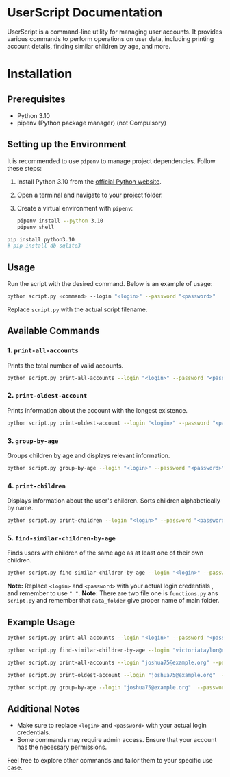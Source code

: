 # UserScript Documentation

UserScript is a command-line utility for managing user accounts. It provides various commands to perform operations on user data, including printing account details, finding similar children by age, and more.

# Installation

## Prerequisites

- Python 3.10
- pipenv (Python package manager) (not Compulsory)

## Setting up the Environment

It is recommended to use `pipenv` to manage project dependencies. Follow these steps:

1. Install Python 3.10 from the [official Python website](https://www.python.org/downloads/release).

2. Open a terminal and navigate to your project folder.

3. Create a virtual environment with `pipenv`:

   ```bash
   pipenv install --python 3.10
   pipenv shell

   ```

```bash
pip install python3.10
# pip install db-sqlite3
```

## Usage

Run the script with the desired command. Below is an example of usage:

```bash
python script.py <command> --login "<login>" --password "<password>"
```

Replace `script.py` with the actual script filename.

## Available Commands

### 1. `print-all-accounts`

Prints the total number of valid accounts.

```bash
python script.py print-all-accounts --login "<login>" --password "<password>"
```

### 2. `print-oldest-account`

Prints information about the account with the longest existence.

```bash
python script.py print-oldest-account --login "<login>" --password "<password>"
```

### 3. `group-by-age`

Groups children by age and displays relevant information.

```bash
python script.py group-by-age --login "<login>" --password "<password>"
```

### 4. `print-children`

Displays information about the user's children. Sorts children alphabetically by name.

```bash
python script.py print-children --login "<login>" --password "<password>"
```

### 5. `find-similar-children-by-age`

Finds users with children of the same age as at least one of their own children.

```bash
python script.py find-similar-children-by-age --login "<login>" --password "<password>"
```

<!-- ## Creating SQLite Database

To create an SQLite database and use it for the rest of the tasks, use the following command:

```bash
python script.py create_database --login <login> --password <password>
```

This command creates the database file `user_data.db` and populates it with user data. -->

**Note:** Replace `<login>` and `<password>` with your actual login credentials , and remember to use `" "`.
**Note:** There are two file one is `functions.py` ans `script.py` and remember that `data_folder` give proper name of main folder.

## Example Usage

```bash
python script.py print-all-accounts --login "<login>" --password "<password>"

python script.py find-similar-children-by-age --login "victoriataylor@example.net" --password "+Wu@Pu)y(0"

python script.py print-all-accounts --login "joshua75@example.org" --password "&T)u+DAa31"

python script.py print-oldest-account --login "joshua75@example.org"  --password "&T)u+DAa31"

python script.py group-by-age --login "joshua75@example.org"  --password "&T)u+DAa31"
```

## Additional Notes

- Make sure to replace `<login>` and `<password>` with your actual login credentials.
- Some commands may require admin access. Ensure that your account has the necessary permissions.

Feel free to explore other commands and tailor them to your specific use case.

